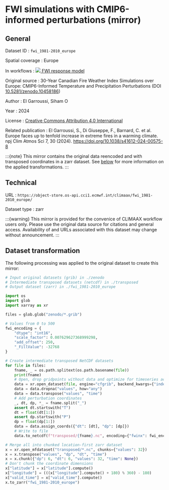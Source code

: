 # FWI simulations with CMIP6-informed perturbations (mirror)


## General

Dataset ID
: `fwi_1981-2010_europe`

Spatial coverage
: Europe

In workflows
: [<img src="../../images/icon_s/icon_s_fire.png" class="hazard-icon"> FWI response model](../../notebooks/workflows/FIRE/03_wildfire_response/workflow_description)

Original source
: 30-Year Canadian Fire Weather Index Simulations over Europe: CMIP6-Informed Temperature and Precipitation Perturbations (DOI [10.5281/zenodo.10458186](https://doi.org/10.5281/zenodo.10458186))

Author
: El Garroussi, Siham [<img decoding="async" src="https://orcid.org/sites/default/files/images/orcid_16x16.png" style="width:1em" alt="ORCID iD icon">](https://orcid.org/0000-0002-7437-0608)

Year
: 2024

License
: [Creative Commons Attribution 4.0 International](https://creativecommons.org/licenses/by/4.0/)

Related publication
: El Garroussi, S., Di Giuseppe, F., Barnard, C. et al. Europe faces up to tenfold increase in extreme fires in a warming climate. npj Clim Atmos Sci 7, 30 (2024). https://doi.org/10.1038/s41612-024-00575-8

:::{note}
This mirror contains the original data reencoded and with transposed coordinates in a zarr dataset.
See [below](#dataset-transformation) for more information on the applied transformations.
:::



## Technical

URL
: `https://object-store.os-api.cci1.ecmwf.int/climaax/fwi_1981-2010_europe/`

Dataset type
: zarr

:::{warning}
This mirror is provided for the convenice of CLIMAAX workflow users only.
Please use the original data source for citations and general access.
Availability of and URLs associated with this dataset may change without announcement.
:::


## Dataset transformation

The following processing was applied to the original dataset to create this mirror:

```python
# Input original datasets (grib) in ./zenodo
# Intermediate transposed datasets (netcdf) in ./transposed
# Output dataset (zarr) in ./fwi_1981-2010_europe

import os
import glob
import xarray as xr

files = glob.glob("zenodo/*.grib")

# Values from 0 to 500
fwi_encoding = {
    "dtype": "int16",
    "scale_factor": 0.007629627368999298,
    "add_offset": 250,
    "_FillValue": -32768
}

# Create intermediate transposed NetCDF datasets
for file in files:
    fname, _ = os.path.splitext(os.path.basename(file))
    print(fname)
    # Open, drop gridpoints without data and optimize for timeseries access
    data = xr.open_dataset(file, engine="cfgrib", backend_kwargs={"indexpath": ""}, chunks={"time": 1024})
    data = data.dropna("values", how="any")
    data = data.transpose("values", "time")
    # Add perturbation coordinates
    _, dt, dp, *_ = fname.split("_")
    assert dt.startswith("T")
    dt = float(dt[1:])
    assert dp.startswith("P")
    dp = float(dp[1:])
    data = data.assign_coords({"dt": [dt], "dp": [dp]})
    # Write to file
    data.to_netcdf(f"transposed/{fname}.nc", encoding={"fwinx": fwi_encoding})

# Merge all into chunked location-first zarr dataset
x = xr.open_mfdataset("transposed/*.nc", chunks={"values": 32})
x = x.transpose("values", "dp", "dt", "time")
x = x.chunk({"dp": 6, "dt": 6, "values": 32, "time": None})
# Don't chunk the coordinate dimensions
x["latitude"] = x["latitude"].compute()
x["longitude"] = (((x["longitude"].compute() + 180) % 360) - 180)
x["valid_time"] = x["valid_time"].compute()
x.to_zarr("fwi_1981-2010_europe")
```
